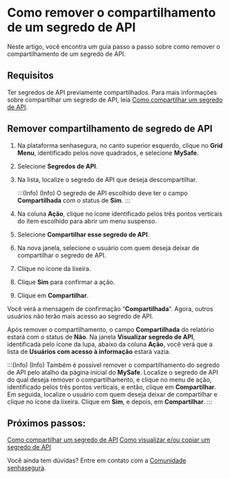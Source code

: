 # Como remover o compartilhamento de um segredo de API

Neste artigo, você encontra um guia passo a passo sobre como remover o compartilhamento de um segredo de API.

## Requisitos
Ter segredos de API previamente compartilhados. Para mais informações sobre compartilhar um segredo de API, leia [Como compartilhar um segredo de API](/v3-32/docs/pt/mysafe-api-secret-share).

## Remover compartilhamento de segredo de API

1. Na plataforma senhasegura, no canto superior esquerdo, clique no **Grid Menu**, identificado pelos nove quadrados, e selecione **MySafe**.
2. Selecione **Segredos de API**. 
3. Na lista, localize o segredo de API que deseja descompartilhar.
     
    :::(Info) (Info)
    O segredo de API escolhido deve ter o   campo **Compartilhada** com o status de **Sim**.
      :::
   

4.    Na coluna **Ação**, clique no ícone identificado pelos três pontos verticais do item escolhido para abrir um menu suspenso.
5.    Selecione **Compartilhar esse segredo de API**.
6.    Na nova janela, selecione o usuário com quem deseja deixar de compartilhar o segredo de API.
7.    Clique no ícone da lixeira.
8.    Clique **Sim** para confirmar a ação.
9.    Clique em **Compartilhar**.

Você verá a mensagem de confirmação “**Compartilhada**”. Agora, outros usuários não terão mais acesso ao segredo de API.

Após remover o compartilhamento, o campo **Compartilhada** do relatório estará com o status de **Não**. Na janela **Visualizar segredo de API**, identificada pelo ícone da lupa, abaixo da coluna **Ação**, você verá que a lista de **Usuários com acesso à informação** estará vazia.

:::(Info) (Info)
Também é possível remover o compartilhamento do segredo de API pelo atalho da página inicial do **MySafe**. Localize o segredo de API do qual deseja remover o compartilhamento, e clique no menu de ação, identificado pelos três pontos verticais, e então, clique em **Compartilhar**. Em seguida, localize o usuário com quem deseja deixar de compartilhar e clique no ícone da lixeira. Clique em **Sim**, e depois, em **Compartilhar**.
:::


## Próximos passos:
[Como compartilhar um segredo de API](/v3-32/docs/pt/mysafe-api-secret-share)
[Como visualizar e/ou copiar um segredo de API](/v3-32/docs/pt/mysafe-api-secret-view-copy)


Você ainda tem dúvidas? Entre em contato com a [Comunidade senhasegura](https://community.senhasegura.io/).


